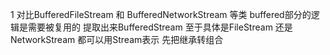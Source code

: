 1 对比BufferedFileStream  和 BufferedNetworkStream 等类
    buffered部分的逻辑是需要被复用的
    提取出来BufferedStream 至于具体是FileStream 还是 NetworkStream 都可以用Stream表示
    先把继承转组合
